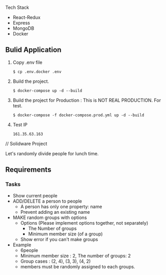 Tech Stack

- React-Redux
- Express
- MongoDB
- Docker

## Bulid Application
1. Copy .env file
    ```code
    $ cp .env.docker .env
    ```
2. Build the project.
    ```code
    $ docker-compose up -d --build
    ```
3. Build the project for Production : This is NOT REAL PRODUCTION. For test.
    ```code
    $ docker-compose -f docker-compose.prod.yml up -d --build
    ```
4. Test IP
    ```code
    161.35.63.163
    ```

// Solidware Project

Let's randomly divide people for lunch time.

## Requirements

### Tasks
  - Show current people
  - ADD/DELETE a person to people
      - A person has only one property: name
      - Prevent adding an existing name
  - MAKE random groups with options
      - Options (Please implement options together, not separately)
          - The Number of groups
          - Minimum member size (of a group)
      - Show error if you can't make groups
  - Example
      - 6people
      - Minimum member size : 2, The number of groups: 2
      - Group cases : (2, 4), (3, 3), (4, 2)
      - members must be randomly assigned to each groups.

